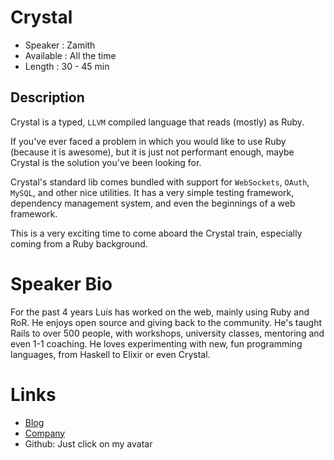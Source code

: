 # Crystal

* Speaker   : Zamith
* Available : All the time
* Length    : 30 - 45 min

## Description

Crystal is a typed, `LLVM` compiled language that reads (mostly) as Ruby.

If you've ever faced a problem in which you would like to use Ruby (because it
is awesome), but it is just not performant enough, maybe Crystal is the solution
you've been looking for.

Crystal's standard lib comes bundled with support for `WebSockets`, `OAuth`, `MySQL`,
and other nice utilities. It has a very simple testing framework, dependency
management system, and even the beginnings of a web framework.

This is a very exciting time to come aboard the Crystal train, especially coming
from a Ruby background.

# Speaker Bio

For the past 4 years Luís has worked on the web, mainly using Ruby and RoR. He
enjoys open source and giving back to the community. He's taught Rails to over
500 people, with workshops, university classes, mentoring and even 1-1 coaching.
He loves experimenting with new, fun programming languages, from Haskell to
Elixir or even Crystal.

# Links

* [Blog](https://subvisual.co/blog/)
* [Company](https://subvisual.co/)
* Github: Just click on my avatar
